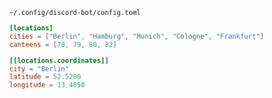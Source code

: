 `~/.config/discord-bot/config.toml`

```toml
[locations]
cities = ["Berlin", "Hamburg", "Munich", "Cologne", "Frankfurt"]
canteens = [78, 79, 80, 82]

[[locations.coordinates]]
city = "Berlin"
latitude = 52.5200
longitude = 13.4050
```
